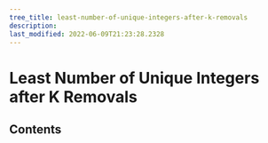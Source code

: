 ```yaml
---
tree_title: least-number-of-unique-integers-after-k-removals
description: 
last_modified: 2022-06-09T21:23:28.2328
---
```


# Least Number of Unique Integers after K Removals

## Contents
